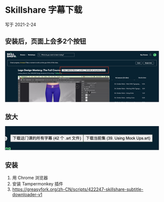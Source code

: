 # Skillshare 字幕下载
写于 2021-2-24  

## 安装后，页面上会多2个按钮
![asd](./img/example.jpg)

## 放大
![asd](./img/example2.jpg)

## 安装
1. 用 Chrome 浏览器
2. 安装 Tampermonkey 插件
3. https://greasyfork.org/zh-CN/scripts/422247-skillshare-subtitle-downloader-v1
